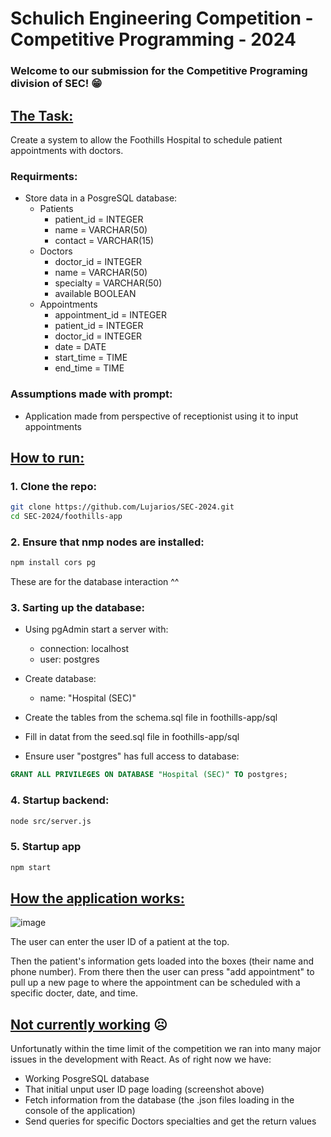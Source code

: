 # Schulich Engineering Competition - Competitive Programming - 2024

### Welcome to our submission for the Competitive Programing division of SEC! :grin:

## <ins>**The Task:**</ins>
Create a system to allow the Foothills Hospital to schedule patient appointments with doctors.
### Requirments:
- Store data in a PosgreSQL database:
  - Patients
    - patient_id = INTEGER
    - name = VARCHAR(50)
    - contact = VARCHAR(15)
  - Doctors
    - doctor_id = INTEGER
    - name = VARCHAR(50)
    - specialty = VARCHAR(50)
    - available BOOLEAN
  - Appointments
    - appointment_id = INTEGER
    - patient_id = INTEGER
    - doctor_id = INTEGER
    - date = DATE
    - start_time = TIME
    - end_time = TIME
   
### Assumptions made with prompt:
- Application made from perspective of receptionist using it to input appointments

## <ins>**How to run:**</ins>

### 1. Clone the repo:
```bash
git clone https://github.com/Lujarios/SEC-2024.git
cd SEC-2024/foothills-app
```

### 2. Ensure that nmp nodes are installed:
```bash
npm install cors pg
```
These are for the database interaction ^^

### 3. Sarting up the database:
- Using pgAdmin start a server with:
  - connection: localhost
  - user: postgres
    
- Create database:
  - name: "Hospital (SEC)"

- Create the tables from the schema.sql file in foothills-app/sql
- Fill in datat from the seed.sql file in foothills-app/sql
- Ensure user "postgres" has full access to database:
```sql
GRANT ALL PRIVILEGES ON DATABASE "Hospital (SEC)" TO postgres;
```

### 4. Startup backend:
```bash
node src/server.js
```

### 5. Startup app
```bash
npm start
```

## <ins>**How the application works:**</ins>
![image](https://github.com/user-attachments/assets/42cfeab4-7101-4337-9e48-212bc919f0c4)

The user can enter the user ID of a patient at the top.

Then the patient's information gets loaded into the boxes (their name and phone number).
From there then the user can press "add appointment" to pull up a new page to where the appointment can be scheduled with a specific docter, date, and time.

## <ins>**Not currently working**</ins> :frowning_face:
Unfortunatly within the time limit of the competition we ran into many major issues in the development with React. 
As of right now we have:
- Working PosgreSQL database
- That initial unput user ID page loading (screenshot above)
- Fetch information from the database (the .json files loading in the console of the application)
- Send queries for specific Doctors specialties and get the return values
